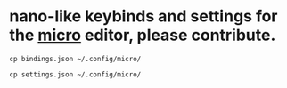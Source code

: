 # nano-like keybinds and settings for the [micro](https://github.com/zyedidia/micro) editor, please contribute.

`cp bindings.json ~/.config/micro/`

`cp settings.json ~/.config/micro/`
